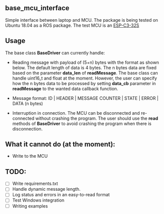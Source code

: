 ## base_mcu_interface
Simple interface between laptop and MCU. The package is being tested on Ubuntu 18.04 as a ROS package. The test MCU is an [ESP-C3-32S](https://hshop.vn/products/kit-rf-thu-phat-wifi-ble-risc-v-esp32-c3-nodemcu-c3-32s-ai-thinker)

## Usage
The base class **BaseDriver** can currently handle:
 - Reading message with payload of (5+n) bytes with the format as shown below. The default length of data is 4 bytes. The n bytes data are fixed based on the parameter **data_len** of **readMessage**. The base class can handle uint16_t and float at the moment. However, the user can specify how the n bytes data to be processed by setting **data_cb** parameter in **readMessage** to the wanted data callback function.
 
 - Message format:      ID | HEADER | MESSAGE COUNTER | STATE | ERROR | DATA (n bytes)
 
 - Interruption in connection. The MCU can be disconnected and re-connected without crashing the program. The user should use the **read** methods of **BaseDriver** to avoid crashing the program when there is disconnection.
 
## What it cannot do (at the moment):
  - Write to the MCU

## TODO:
 - [ ] Write requirements.txt
 - [ ] Handle dynamic message length.
 - [ ] Log status and errors in an easy-to-read format
 - [ ] Test Windows integration
 - [ ] Writing examples 
